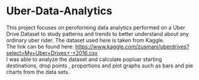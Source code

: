 # Uber-Data-Analytics

This project focuses on peroforming data analytics performed on a Uber Drive Dataset to study patterns and trends to better understand about any ordinary uber rider.
The dataset used here is taken from Kaggle.  
The link can be found here: https://www.kaggle.com/zusmani/uberdrives?select=My+Uber+Drives+-+2016.csv  
I was able to analyze the dataset and calculate popluar starting destinations, drop points , proportions and plot graphs such as bars and pie charts from the data sets.  

